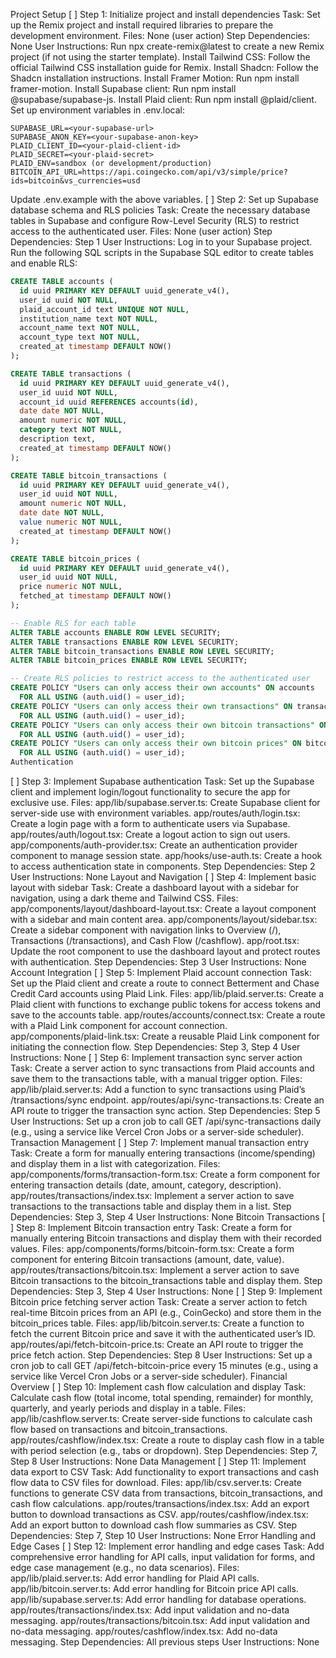 Project Setup
[ ] Step 1: Initialize project and install dependencies
Task: Set up the Remix project and install required libraries to prepare the development environment.
Files: None (user action)
Step Dependencies: None
User Instructions:
Run npx create-remix@latest to create a new Remix project (if not using the starter template).
Install Tailwind CSS: Follow the official Tailwind CSS installation guide for Remix.
Install Shadcn: Follow the Shadcn installation instructions.
Install Framer Motion: Run npm install framer-motion.
Install Supabase client: Run npm install @supabase/supabase-js.
Install Plaid client: Run npm install @plaid/client.
Set up environment variables in .env.local:
```
SUPABASE_URL=<your-supabase-url>
SUPABASE_ANON_KEY=<your-supabase-anon-key>
PLAID_CLIENT_ID=<your-plaid-client-id>
PLAID_SECRET=<your-plaid-secret>
PLAID_ENV=sandbox (or development/production)
BITCOIN_API_URL=https://api.coingecko.com/api/v3/simple/price?ids=bitcoin&vs_currencies=usd
```
Update .env.example with the above variables.
[ ] Step 2: Set up Supabase database schema and RLS policies
Task: Create the necessary database tables in Supabase and configure Row-Level Security (RLS) to restrict access to the authenticated user.
Files: None (user action)
Step Dependencies: Step 1
User Instructions:
Log in to your Supabase project.
Run the following SQL scripts in the Supabase SQL editor to create tables and enable RLS:
```sql
CREATE TABLE accounts (
  id uuid PRIMARY KEY DEFAULT uuid_generate_v4(),
  user_id uuid NOT NULL,
  plaid_account_id text UNIQUE NOT NULL,
  institution_name text NOT NULL,
  account_name text NOT NULL,
  account_type text NOT NULL,
  created_at timestamp DEFAULT NOW()
);

CREATE TABLE transactions (
  id uuid PRIMARY KEY DEFAULT uuid_generate_v4(),
  user_id uuid NOT NULL,
  account_id uuid REFERENCES accounts(id),
  date date NOT NULL,
  amount numeric NOT NULL,
  category text NOT NULL,
  description text,
  created_at timestamp DEFAULT NOW()
);

CREATE TABLE bitcoin_transactions (
  id uuid PRIMARY KEY DEFAULT uuid_generate_v4(),
  user_id uuid NOT NULL,
  amount numeric NOT NULL,
  date date NOT NULL,
  value numeric NOT NULL,
  created_at timestamp DEFAULT NOW()
);

CREATE TABLE bitcoin_prices (
  id uuid PRIMARY KEY DEFAULT uuid_generate_v4(),
  user_id uuid NOT NULL,
  price numeric NOT NULL,
  fetched_at timestamp DEFAULT NOW()
);

-- Enable RLS for each table
ALTER TABLE accounts ENABLE ROW LEVEL SECURITY;
ALTER TABLE transactions ENABLE ROW LEVEL SECURITY;
ALTER TABLE bitcoin_transactions ENABLE ROW LEVEL SECURITY;
ALTER TABLE bitcoin_prices ENABLE ROW LEVEL SECURITY;

-- Create RLS policies to restrict access to the authenticated user
CREATE POLICY "Users can only access their own accounts" ON accounts
  FOR ALL USING (auth.uid() = user_id);
CREATE POLICY "Users can only access their own transactions" ON transactions
  FOR ALL USING (auth.uid() = user_id);
CREATE POLICY "Users can only access their own bitcoin transactions" ON bitcoin_transactions
  FOR ALL USING (auth.uid() = user_id);
CREATE POLICY "Users can only access their own bitcoin prices" ON bitcoin_prices
  FOR ALL USING (auth.uid() = user_id);
Authentication
```
[ ] Step 3: Implement Supabase authentication
Task: Set up the Supabase client and implement login/logout functionality to secure the app for exclusive use.
Files:
app/lib/supabase.server.ts: Create Supabase client for server-side use with environment variables.
app/routes/auth/login.tsx: Create a login page with a form to authenticate users via Supabase.
app/routes/auth/logout.tsx: Create a logout action to sign out users.
app/components/auth-provider.tsx: Create an authentication provider component to manage session state.
app/hooks/use-auth.ts: Create a hook to access authentication state in components.
Step Dependencies: Step 2
User Instructions: None
Layout and Navigation
[ ] Step 4: Implement basic layout with sidebar
Task: Create a dashboard layout with a sidebar for navigation, using a dark theme and Tailwind CSS.
Files:
app/components/layout/dashboard-layout.tsx: Create a layout component with a sidebar and main content area.
app/components/layout/sidebar.tsx: Create a sidebar component with navigation links to Overview (/), Transactions (/transactions), and Cash Flow (/cashflow).
app/root.tsx: Update the root component to use the dashboard layout and protect routes with authentication.
Step Dependencies: Step 3
User Instructions: None
Account Integration
[ ] Step 5: Implement Plaid account connection
Task: Set up the Plaid client and create a route to connect Betterment and Chase Credit Card accounts using Plaid Link.
Files:
app/lib/plaid.server.ts: Create a Plaid client with functions to exchange public tokens for access tokens and save to the accounts table.
app/routes/accounts/connect.tsx: Create a route with a Plaid Link component for account connection.
app/components/plaid-link.tsx: Create a reusable Plaid Link component for initiating the connection flow.
Step Dependencies: Step 3, Step 4
User Instructions: None
[ ] Step 6: Implement transaction sync server action
Task: Create a server action to sync transactions from Plaid accounts and save them to the transactions table, with a manual trigger option.
Files:
app/lib/plaid.server.ts: Add a function to sync transactions using Plaid’s /transactions/sync endpoint.
app/routes/api/sync-transactions.ts: Create an API route to trigger the transaction sync action.
Step Dependencies: Step 5
User Instructions: Set up a cron job to call GET /api/sync-transactions daily (e.g., using a service like Vercel Cron Jobs or a server-side scheduler).
Transaction Management
[ ] Step 7: Implement manual transaction entry
Task: Create a form for manually entering transactions (income/spending) and display them in a list with categorization.
Files:
app/components/forms/transaction-form.tsx: Create a form component for entering transaction details (date, amount, category, description).
app/routes/transactions/index.tsx: Implement a server action to save transactions to the transactions table and display them in a list.
Step Dependencies: Step 3, Step 4
User Instructions: None
Bitcoin Transactions
[ ] Step 8: Implement Bitcoin transaction entry
Task: Create a form for manually entering Bitcoin transactions and display them with their recorded values.
Files:
app/components/forms/bitcoin-form.tsx: Create a form component for entering Bitcoin transactions (amount, date, value).
app/routes/transactions/bitcoin.tsx: Implement a server action to save Bitcoin transactions to the bitcoin_transactions table and display them.
Step Dependencies: Step 3, Step 4
User Instructions: None
[ ] Step 9: Implement Bitcoin price fetching server action
Task: Create a server action to fetch real-time Bitcoin prices from an API (e.g., CoinGecko) and store them in the bitcoin_prices table.
Files:
app/lib/bitcoin.server.ts: Create a function to fetch the current Bitcoin price and save it with the authenticated user’s ID.
app/routes/api/fetch-bitcoin-price.ts: Create an API route to trigger the price fetch action.
Step Dependencies: Step 8
User Instructions: Set up a cron job to call GET /api/fetch-bitcoin-price every 15 minutes (e.g., using a service like Vercel Cron Jobs or a server-side scheduler).
Financial Overview
[ ] Step 10: Implement cash flow calculation and display
Task: Calculate cash flow (total income, total spending, remainder) for monthly, quarterly, and yearly periods and display in a table.
Files:
app/lib/cashflow.server.ts: Create server-side functions to calculate cash flow based on transactions and bitcoin_transactions.
app/routes/cashflow/index.tsx: Create a route to display cash flow in a table with period selection (e.g., tabs or dropdown).
Step Dependencies: Step 7, Step 8
User Instructions: None
Data Management
[ ] Step 11: Implement data export to CSV
Task: Add functionality to export transactions and cash flow data to CSV files for download.
Files:
app/lib/csv.server.ts: Create functions to generate CSV data from transactions, bitcoin_transactions, and cash flow calculations.
app/routes/transactions/index.tsx: Add an export button to download transactions as CSV.
app/routes/cashflow/index.tsx: Add an export button to download cash flow summaries as CSV.
Step Dependencies: Step 7, Step 10
User Instructions: None
Error Handling and Edge Cases
[ ] Step 12: Implement error handling and edge cases
Task: Add comprehensive error handling for API calls, input validation for forms, and edge case management (e.g., no data scenarios).
Files:
app/lib/plaid.server.ts: Add error handling for Plaid API calls.
app/lib/bitcoin.server.ts: Add error handling for Bitcoin price API calls.
app/lib/supabase.server.ts: Add error handling for database operations.
app/routes/transactions/index.tsx: Add input validation and no-data messaging.
app/routes/transactions/bitcoin.tsx: Add input validation and no-data messaging.
app/routes/cashflow/index.tsx: Add no-data messaging.
Step Dependencies: All previous steps
User Instructions: None